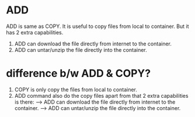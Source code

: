 # ADD
 ADD is same as COPY. It is useful to copy files from local to container. But it has 2 extra capabilities.

1. ADD can download the file directly from internet to the container.
2. ADD can untar/unzip the file directly into the container.
#  difference b/w ADD & COPY?
 1. COPY is only copy the files from local to container.
 2. ADD command also do the copy files apart from that 2 extra capabilities is there:
  --> ADD can download the file directly from internet to the container.
  --> ADD can untar/unzip the file directly into the container.